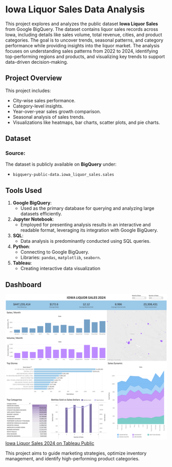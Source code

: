 # Iowa Liquor Sales Data Analysis

This project explores and analyzes the public dataset **Iowa Liquor Sales** from Google BigQuery. The dataset contains liquor sales records across Iowa, including details like sales volume, total revenue, cities, and product categories. The goal is to uncover trends, seasonal patterns, and category performance while providing insights into the liquor market. The analysis focuses on understanding sales patterns from 2022 to 2024, identifying top-performing regions and products, and visualizing key trends to support data-driven decision-making.



## **Project Overview**

This project includes:
- City-wise sales performance.
- Category-level insights.
- Year-over-year sales growth comparison.
- Seasonal analysis of sales trends.
- Visualizations like heatmaps, bar charts, scatter plots, and pie charts.



## **Dataset**

### Source:
The dataset is publicly available on **BigQuery** under:
- `bigquery-public-data.iowa_liquor_sales.sales`



## **Tools Used**

1. **Google BigQuery**:
   - Used as the primary database for querying and analyzing large datasets efficiently.
2. **Jupyter Notebook**:
   - Employed for presenting analysis results in an interactive and readable format, leveraging its integration with Google BigQuery.
3. **SQL**:
   - Data analysis is predominantly conducted using SQL queries.
4. **Python**:
   - Connecting to Google BigQuery.
   - Libraries: `pandas`, `matplotlib`, `seaborn`.
5. **Tableau**:
   - Creating interactive data visualization


## **Dashboard**

![Dashboard](./Dashboard.png)
[Iowa Liquor Sales 2024 on Tableau Public](https://public.tableau.com/app/profile/anastasiia.zvonovska/viz/iowa_sales_2024/IOWALIQUORSALES2024)


This project aims to guide marketing strategies, optimize inventory management, and identify high-performing product categories.

